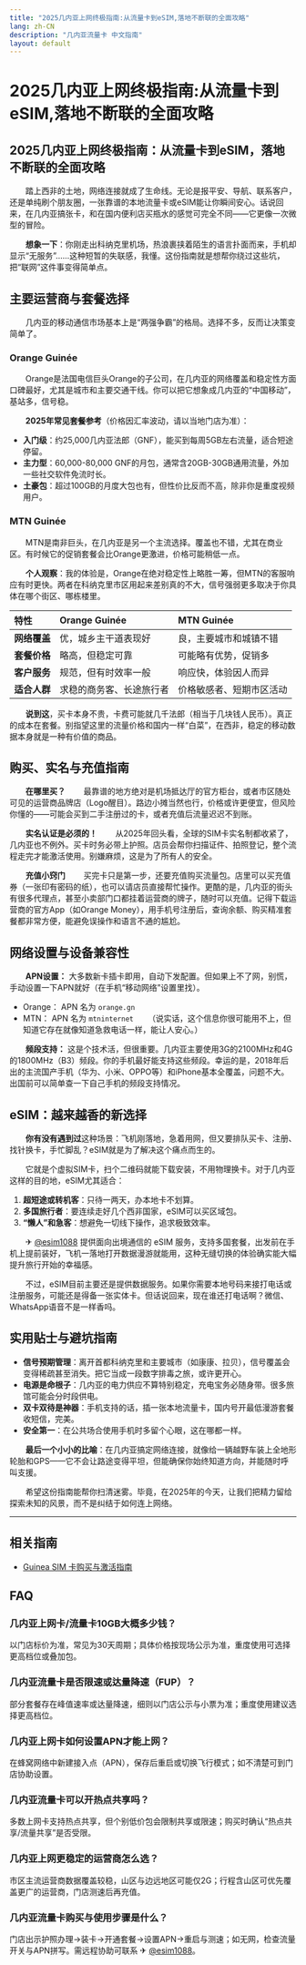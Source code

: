 ```yaml
---
title: "2025几内亚上网终极指南:从流量卡到eSIM,落地不断联的全面攻略"
lang: zh-CN
description: "几内亚流量卡 中文指南"
layout: default
---
```

# 2025几内亚上网终极指南:从流量卡到eSIM,落地不断联的全面攻略

## 2025几内亚上网终极指南：从流量卡到eSIM，落地不断联的全面攻略

　　踏上西非的土地，网络连接就成了生命线。无论是报平安、导航、联系客户，还是单纯刷个朋友圈，一张靠谱的本地流量卡或eSIM能让你瞬间安心。话说回来，在几内亚搞张卡，和在国内便利店买瓶水的感觉可完全不同——它更像一次微型的冒险。

　　**想象一下**：你刚走出科纳克里机场，热浪裹挟着陌生的语言扑面而来，手机却显示“无服务”……这种短暂的失联感，我懂。这份指南就是想帮你绕过这些坑，把“联网”这件事变得简单点。

## 主要运营商与套餐选择

　　几内亚的移动通信市场基本上是“两强争霸”的格局。选择不多，反而让决策变简单了。

### Orange Guinée

　　Orange是法国电信巨头Orange的子公司，在几内亚的网络覆盖和稳定性方面口碑最好，尤其是城市和主要交通干线。你可以把它想象成几内亚的“中国移动”，基站多，信号稳。

　　**2025年常见套餐参考**（价格因汇率波动，请以当地门店为准）：
*   **入门级**：约25,000几内亚法郎（GNF），能买到每周5GB左右流量，适合短途停留。
*   **主力型**：60,000-80,000 GNF的月包，通常含20GB-30GB通用流量，外加一些社交软件免流时长。
*   **土豪包**：超过100GB的月度大包也有，但性价比反而不高，除非你是重度视频用户。

### MTN Guinée

　　MTN是南非巨头，在几内亚是另一个主流选择。覆盖也不错，尤其在商业区。有时候它的促销套餐会比Orange更激进，价格可能稍低一点。

　　**个人观察**：我的体验是，Orange在绝对稳定性上略胜一筹，但MTN的客服响应有时更快。两者在科纳克里市区用起来差别真的不大，信号强弱更多取决于你具体在哪个街区、哪栋楼里。

| 特性 | Orange Guinée | MTN Guinée |
| :--- | :--- | :--- |
| **网络覆盖** | 优，城乡主干道表现好 | 良，主要城市和城镇不错 |
| **套餐价格** | 略高，但稳定可靠 | 可能略有优势，促销多 |
| **客户服务** | 规范，但有时效率一般 | 响应快，体验因人而异 |
| **适合人群** | 求稳的商务客、长途旅行者 | 价格敏感者、短期市区活动 |

　　**说到这**，买卡本身不贵，卡费可能就几千法郎（相当于几块钱人民币）。真正的成本在套餐。别指望这里的流量价格和国内一样“白菜”，在西非，稳定的移动数据本身就是一种有价值的商品。

## 购买、实名与充值指南

　　**在哪里买？**
　　最靠谱的地方绝对是机场抵达厅的官方柜台，或者市区随处可见的运营商品牌店（Logo醒目）。路边小摊当然也行，价格或许更便宜，但风险你懂的——可能会买到二手注册过的卡，或者充值后流量迟迟不到账。

　　**实名认证是必须的！**
　　从2025年回头看，全球的SIM卡实名制都收紧了，几内亚也不例外。买卡时务必带上护照。店员会帮你扫描证件、拍照登记，整个流程走完才能激活使用。别嫌麻烦，这是为了所有人的安全。

　　**充值小窍门**
　　买完卡只是第一步，还要充值购买流量包。店里可以买充值券（一张印有密码的纸），也可以请店员直接帮忙操作。更酷的是，几内亚的街头有很多代理点，甚至小卖部门口都挂着运营商的牌子，随时可以充值。记得下载运营商的官方App（如Orange Money），用手机号注册后，查询余额、购买精准套餐都非常方便，能避免误操作和语言不通的尴尬。

## 网络设置与设备兼容性

　　**APN设置：** 大多数新卡插卡即用，自动下发配置。但如果上不了网，别慌，手动设置一下APN就好（在手机“移动网络”设置里找）。
*   Orange： APN 名为 `orange.gn`
*   MTN： APN 名为 `mtninternet`
　　（说实话，这个信息你很可能用不上，但知道它存在就像知道急救电话一样，能让人安心。）

　　**频段支持：** 这是个技术活，但很重要。几内亚主要使用3G的2100MHz和4G的1800MHz（B3）频段。你的手机最好能支持这些频段。幸运的是，2018年后出的主流国产手机（华为、小米、OPPO等）和iPhone基本全覆盖，问题不大。出国前可以简单查一下自己手机的频段支持情况。

## eSIM：越来越香的新选择

　　**你有没有遇到过**这种场景：飞机刚落地，急着用网，但又要排队买卡、注册、找针换卡，手忙脚乱？eSIM就是为了解决这个痛点而生的。

　　它就是个虚拟SIM卡，扫个二维码就能下载安装，不用物理换卡。对于几内亚这样的目的地，eSIM尤其适合：
1.  **超短途或转机客**：只待一两天，办本地卡不划算。
2.  **多国旅行者**：要连续走好几个西非国家，eSIM可以买区域包。
3.  **“懒人”和急客**：想避免一切线下操作，追求极致效率。

　　✈ [@esim1088](https://t.me/s/esim1088) 提供面向出境通信的 eSIM 服务，支持多国套餐，出发前在手机上提前装好，飞机一落地打开数据漫游就能用，这种无缝切换的体验确实能大幅提升旅行开始的幸福感。

　　不过，eSIM目前主要还是提供数据服务。如果你需要本地号码来接打电话或注册服务，可能还是得备一张实体卡。但话说回来，现在谁还打电话啊？微信、WhatsApp语音不是一样香吗。

## 实用贴士与避坑指南

*   **信号预期管理**：离开首都科纳克里和主要城市（如康康、拉贝），信号覆盖会变得稀疏甚至消失。把它当成一段数字排毒之旅，或许更开心。
*   **电源是命根子**：几内亚的电力供应不算特别稳定，充电宝务必随身带。很多旅馆可能会分时段供电。
*   **双卡双待是神器**：手机支持的话，插一张本地流量卡，国内号开最低漫游套餐收短信，完美。
*   **安全第一**：在公共场合使用手机时多留个心眼，这在哪都一样。

　　**最后一个小小的比喻**：在几内亚搞定网络连接，就像给一辆越野车装上全地形轮胎和GPS——它不会让路途变得平坦，但能确保你始终知道方向，并能随时呼叫支援。

　　希望这份指南能帮你扫清迷雾。毕竟，在2025年的今天，让我们把精力留给探索未知的风景，而不是纠结于如何连上网络。

<!-- crosslink -->
---

## 相关指南

- [Guinea SIM 卡购买与激活指南](https://faciylike.github.io/guinea-sim-guides)

<!-- BEGIN_GUINEA_FAQ -->
## FAQ

### 几内亚上网卡/流量卡10GB大概多少钱？
以门店标价为准，常见为30天周期；具体价格按现场公示为准，重度使用可选择更高档位或叠加包。

### 几内亚流量卡是否限速或达量降速（FUP）？
部分套餐存在峰值速率或达量降速，细则以门店公示与小票为准；重度使用建议选择更高档位。

### 几内亚上网卡如何设置APN才能上网？
在蜂窝网络中新建接入点（APN），保存后重启或切换飞行模式；如不清楚可到门店协助设置。

### 几内亚流量卡可以开热点共享吗？
多数上网卡支持热点共享，但个别低价包会限制共享或限速；购买时确认“热点共享/流量共享”是否受限。

### 几内亚上网更稳定的运营商怎么选？
市区主流运营商数据覆盖较稳，山区与边远地区可能仅2G；行程含山区可优先覆盖更广的运营商，门店测速后再充值。

### 几内亚流量卡购买与使用步骤是什么？
门店出示护照办理→装卡→开通套餐→设置APN→重启与测速；如无网，检查流量开关与APN拼写。需远程协助可联系 ✈ [@esim1088](https://t.me/s/esim1088)。

<script type="application/ld+json">
{"@context": "https://schema.org", "@type": "FAQPage", "mainEntity": [{"@type": "Question", "name": "几内亚上网卡/流量卡10GB大概多少钱？", "acceptedAnswer": {"@type": "Answer", "text": "以门店标价为准，常见为30天周期；具体价格按现场公示为准，重度使用可选择更高档位或叠加包。"}}, {"@type": "Question", "name": "几内亚流量卡是否限速或达量降速（FUP）？", "acceptedAnswer": {"@type": "Answer", "text": "部分套餐存在峰值速率或达量降速，细则以门店公示与小票为准；重度使用建议选择更高档位。"}}, {"@type": "Question", "name": "几内亚上网卡如何设置APN才能上网？", "acceptedAnswer": {"@type": "Answer", "text": "在蜂窝网络中新建接入点（APN），保存后重启或切换飞行模式；如不清楚可到门店协助设置。"}}, {"@type": "Question", "name": "几内亚流量卡可以开热点共享吗？", "acceptedAnswer": {"@type": "Answer", "text": "多数上网卡支持热点共享，但个别低价包会限制共享或限速；购买时确认“热点共享/流量共享”是否受限。"}}, {"@type": "Question", "name": "几内亚上网更稳定的运营商怎么选？", "acceptedAnswer": {"@type": "Answer", "text": "市区主流运营商数据覆盖较稳，山区与边远地区可能仅2G；行程含山区可优先覆盖更广的运营商，门店测速后再充值。"}}, {"@type": "Question", "name": "几内亚流量卡购买与使用步骤是什么？", "acceptedAnswer": {"@type": "Answer", "text": "门店出示护照办理→装卡→开通套餐→设置APN→重启与测速；如无网，检查流量开关与APN拼写。需远程协助可联系 ✈ @esim1088。"}}]}
</script>
<!-- END_GUINEA_FAQ -->
